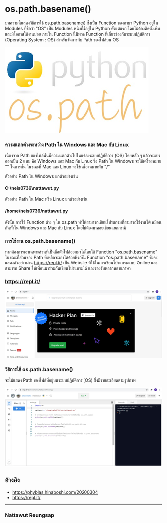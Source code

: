 # os.path.basename()

บทความนี้แสดงวิธีการใช้ os.path.basename() ซึ่งเป็น Function ของภาษา Python อยู่ใน Modules ที่ชื่อว่า "OS" เป็น Modules หนึ่งที่มีอยู่ใน Python ตั้งแต่แรก โดยไม่ต้องติดตั้งเพิ่มและมีโอกาสใช้งานบ่อย ภายใน Function นี้มีพวก Function ที่เกี่ยวข้องกับระบบปฏิบัติการ (Operating System : OS) สำหรับจัดการกับ Path ของไฟล์บน OS


![os.path.basename](imgmid/d7/1.jpg)

### ความแตกต่างระหว่าง Path ใน Windows และ Mac กับ Linux

เนื่องจาก Path ของไฟล์นั้นมีความแตกต่างไปในแต่ละระบบปฏิบัติการ (OS) โดยหลัก ๆ แล้วจะแบ่งออกเป็น 2 แบบ คือ Windows และ Mac กับ Linux ซึ่ง Path ใน Windows จะใช้เครื่องหมาย "\" ในการกั้น ในขณะที่ Mac และ Linux จะใช้เครื่องหมายทับ "/"


ตัวอย่าง Path ใน Windows ยกตัวอย่างเช่น

#### C:\neis0736\nattawut.py


ตัวอย่าง Path ใน Mac หรือ Linux ยกตัวอย่างเช่น

#### /home/neis0736/nattawut.py


ดังนั้น การใช้ Function ต่าง ๆ ใน os.path ทำให้สามารถเขียนโปรแกรมที่สามารถใช้งานได้เหมือนกันทั้งใน Windows และ Mac กับ Linux โดยไม่ต้องมาคอยเขียนแยกกรณี


### การใช้งาน os.path.basename()

หากต้องการเอาเฉพาะส่วนที่เป็นชื่อตัวไฟล์ออกมาได้โดยใช้ Function "os.path.basename" ในขณะที่ส่วนของ Path ที่เหลือจะเอาได้ด้วยฟังก์ชัน Function "os.path.basename" ซึ่งจะแสดงตัวอย่างผ่าน https://repl.it/ เป็น Website ที่ใช้ในการเขียนโปรแกรมแบบ Online และสามารถ Share ให้เพื่อนมาร่วมกันเขียนโปรแกรมได้ และรองรับหลากหลายภาษา



### https://repl.it/

![os.path.basename](imgmid/d7/2.jpg)



### วิธีการใช้ os.path.basename()
จะไม่แสดง Path ของไฟล์ที่อยู่บนระบบปฏิบัติการ (OS) ซึ่งมีรายละเอียดตามรูปภาพ

![os.path.basename](imgmid/d7/3.jpg)



## อ้างอิง
- https://phyblas.hinaboshi.com/20200304
- https://repl.it/

--------------------------------------

### Nattawut Reungsap